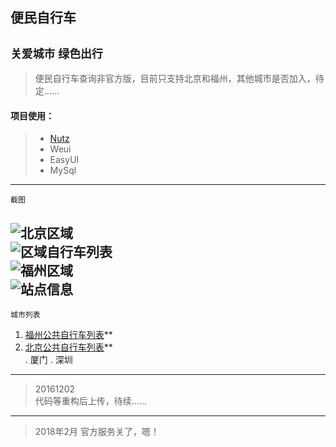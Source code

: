 ## 便民自行车

`关爱城市` `绿色出行`
---
>  便民自行车查询非官方版，目前只支持北京和福州，其他城市是否加入，待定……

#### 项目使用：

> * [Nutz](http://nutzam.com) 
> * Weui  
> * EasyUI
> * MySql 
---
`截图`

![北京区域](http://pic.yupoo.com/vincentwong109/Ft64t8DF/medish.jpg "北京区域列表")  
![区域自行车列表](http://pic.yupoo.com/vincentwong109/FsWK6clR/medish.jpg "北京自行车站点信息")  
![福州区域](http://pic.yupoo.com/vincentwong109/Ft64uxXS/medish.jpg "福州区域")  
![站点信息](http://pic.yupoo.com/vincentwong109/Ft64uDqX/medish.jpg "便民自行车站点信息")  
---
`城市列表`
 1. [福州公共自行车列表](http://www.fzggbicycle.com "福州公共自行")**  
 2. [北京公共自行车列表](http://bjggzxc.bjjtw.gov.cn/wdlb.html "北京公共自行车列表")**  
 . 厦门
 . 深圳     

---
> 20161202  
代码等重构后上传，待续……
---
> 2018年2月 官方服务关了，嗯！
